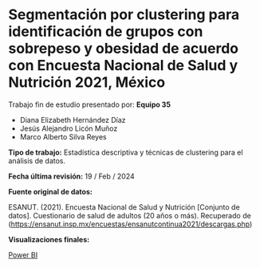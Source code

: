 # Segmentación por clustering para identificación de grupos con sobrepeso y obesidad de acuerdo con Encuesta Nacional de Salud y Nutrición 2021, México

Trabajo fin de estudio presentado por: 
**Equipo 35** 
- Diana Elizabeth Hernández Díaz
- Jesús Alejandro Licón Muñoz
- Marco Alberto Silva Reyes 

**Tipo de trabajo:** Estadística descriptiva y técnicas de clustering para el análisis de datos. 

**Fecha última revisión:** 19 / Feb / 2024

**Fuente original de datos:**

ESANUT. (2021). Encuesta Nacional de Salud y Nutrición [Conjunto de datos]. Cuestionario de salud de adultos (20 años o más). Recuperado de (https://ensanut.insp.mx/encuestas/ensanutcontinua2021/descargas.php) 

**Visualizaciones finales:**

[Power BI](https://app.powerbi.com/view?r=eyJrIjoiODhiMjdhMmEtMjkxZi00MmVmLWE3NjAtMGU4M2NhNDI3OThlIiwidCI6IjVmMjgyOTEwLTE3NmYtNDU5ZC1hYjdkLWI3NDRhYTZlZmMwNyIsImMiOjR9)

